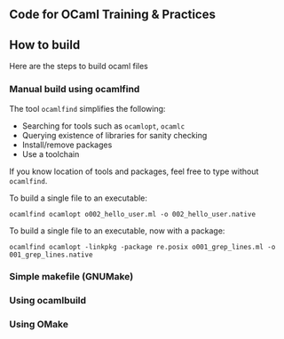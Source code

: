 ## Code for OCaml Training & Practices

## How to build

Here are the steps to build ocaml files

### Manual build using ocamlfind

The tool `ocamlfind` simplifies the following:

* Searching for tools such as `ocamlopt`, `ocamlc`
* Querying existence of libraries for sanity checking
* Install/remove packages
* Use a toolchain

If you know location of tools and packages, feel free to type without `ocamlfind`.

To build a single file to an executable:

```
ocamlfind ocamlopt o002_hello_user.ml -o 002_hello_user.native
```

To build a single file to an executable, now with a package:

```
ocamlfind ocamlopt -linkpkg -package re.posix o001_grep_lines.ml -o 001_grep_lines.native
```

### Simple makefile (GNUMake)

### Using ocamlbuild

### Using OMake

